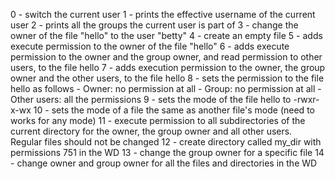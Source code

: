 0 - switch the current user
1 - prints the effective username of the current user
2 - prints all the groups the current user is part of
3 - change the owner of the file "hello" to the user "betty"
4 - create an empty file
5 - adds execute permission to the owner of the file "hello"
6 - adds execute permission to the owner and the group owner, and read permission to other users, to the file hello
7 - adds execution permission to the owner, the group owner and the other users, to the file hello
8 - sets the permission to the file hello as follows - Owner: no permission at all - Group: no permission at all - Other users: all the permissions
9 - sets the mode of the file hello to -rwxr-x-wx
10 - sets the mode of a file the same as another file's mode (need to works for any mode)
11 - execute permission to all subdirectories of the current directory for the owner, the group owner and all other users. Regular files should not be changed
12 - create directory called my_dir with permissions 751 in the WD
13 - change the group owner for a specific file
14 - change owner and group owner for all the files and directories in the WD
